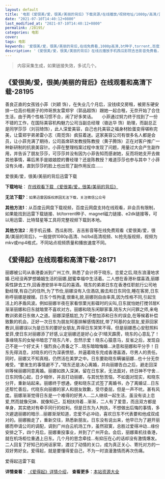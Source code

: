 ```yaml
---
layout: default
title: '电影《爱很美/爱，很美/美丽的背后》下载资源/在线播放/视频地址/1080p/高清/蓝光'
date: "2021-07-10T14:40:12+0800"
last_modified_at: "2021-07-10T14:40:12+0800"
permalink: /28195/
categories: 电影
cover:
tags: 电影
keywords: '爱很美/爱，很美/美丽的背后,在线免费看,1080p高清,bt种子,torrent,百度云盘,magnet,磁力链,迅雷下载资源'
description: '《爱很美/爱，很美/美丽的背后》在线云播放手机西瓜影院吉吉影音免费看，1080p高清bd/hd未删减完整版和tc抢先枪版，mkv/mp4格式，附带bt/torrent种子、magnet/磁力链、百度云盘、网盘资源迅雷下载链接'
---
```


>内容采集生成，如果链接失效，多试几个。


## 《爱很美/爱，很美/美丽的背后》在线观看和高清下载-28195

善良正直的女孩钱小菲（刘颖 饰），在失业几个月后，没钱续交房租，被房东硬安排一位高价租房子的帅哥旅友雷郑宇（郭品超饰）跟她一起合租，无奈开始了合住生活，由于两个性格习惯不合，闹了好多笑话。</span>　　小菲通过努力终于找到了一份不错的工作，在国际美容机构魅力公司当副总经理（骆达华 饰）助理，而副总正是同学莎莎（刘羽琦饰），此人深爱美容，自己也托美容之福身材脸蛋变得堪称完美，让雷郑宇弟弟雷小志（周觅饰）疯狂着迷。这家美容公司有很多名人都是会员，让小菲充满了期待，公司首席研发教授陈教授（黄子腾饰）正在对客户推广一种新研制的抗衰美容针。小菲在整理档案过程中发现了问题，用量过大会产生副作用，并告诉了朋友莎莎，可莎莎并没有因为小菲告知而感谢她，反而将她支开去做其他事情，幕后黑手是娘娘腔的曹经理？还是陈教授？难道莎莎也参与其中？小菲没有头绪，直到莎莎的脸上也出现了副作用反应&hellip;…


爱很美/爱，很美/美丽的背后迅雷下载

**下载地址**： [在线观看下载 《爱很美/爱，很美/美丽的背后》](https://www.993dy.com//vod-detail-id-20327.html) 


**无法下载?**：`如果迅雷因版权原因无法下载，关注微信公众号 `

**其他方法1**：从百度云网盘下载视频，百度云网盘支持在线观看，非会员有限制，如果能找到迅雷下载链接、bt/torrent种子、magnet磁力链接、e2dk链接等，可以用迅雷、比特彗星等工具将完整视频下载到本地。

**其他方法2**：用手机云播、西瓜影院、吉吉影音等在线免费观看《爱很美/爱，很美/美丽的背后》，一般提供1080p高清、hd/bd高清视频、tc抢先版视频，视频为mkv或mp4格式，不同站点视频质量和播放速度不同。


## 《爱得起》在线观看和高清下载-28171

丽娜被公司从香港委派到广州工作, 熟悉了会计师于晓东。恋爱之后,晓东浪漫地求婚.已经没再梦想婚姻生活的丽娜,甜蜜幸福中生活着。二人想在香港补摆喜酒,丽娜索性辞去工作,回香港安排半年后的喜酒。晓东的弟弟日东在香港任职航行公司地勤经理,有自己的住所,为了节俭,丽娜没有入住酒店,搬去和日东同住,睡在客房,日东称呼丽娜是嫂嫂。日东个性拘谨,很重礼貌,丽娜则自由率真,因为性格不同,引起生活上的矛盾风波。例如丽娜半夜在家看惊栗光影碟时的尖叫,日东就怕她打搅邻居K渐渐丽娜和日东就暗里不喜欢对方。丽娜和晓东闲聊家事,晓东大兴问罪之师,来电教训弟弟日东做人之道。丽娜深感尴尬,为了不想加添和日东的误会,在等候着补偿致歉的机会。正好一次日东为朋友阿基排解感情困扰,带了阿基的女朋友,爱菲回家教训,丽娜误以为是日东的要好女朋友,弄得日东哭笑不得。但是丽娜悉心安慰照料爱菲,使日东对丽娜添了好感,认定丽娜还是好心女子!晴天霹雳，晓东的心意乱了！事缘晓东的女秘书暗恋了晓东八年，忽然示爱！晓东心猿意马，反省之后，发现自己不是一个好丈夫！强烈良心责备之下&hellip;晓东暗暗悔婚…决意和丽娜和平分手！日东先得消息，对晓东的行为深表愤怒，并逼着晓东完成香港喜酒，尽男人的责任。同时，丽娜又不知真相，仍然活在美梦之中。日东要助晓东瞒骗丽娜&hellip;也十分无奈难受。&ldquo;要发生的事情避不了。&rdquo;晓东还是决心离婚，并向丽娜告白之后，避走回深圳等候丽娜同意离婚。丽娜如跌入深渊，留在日东家，无法面对，终日神不守舍…日东同情心起，日夕相伴，并且打动丽娜，与其忧愁苦恼，不如面对现实，和晓东分开，重新站起来。丽娜终于想通，便和晓东正式签了离婚书，办了离婚证&hellip;日东还帮忙善后，代晓东向丽娜的家人和朋友致歉，受尽委屈，但是一声不吭，甚有风度。丽娜渐渐觉得日东是一个难得的好男人&hellip;二人继续一起生活，虽没有谈上恋爱,然而就像兄妹、就像知己，互相扶持着…渐渐，二人有了爱意，而且双方都是单身，其实绝对有牵手同行的权利。但是日东为人拘执，不想做出后悔的事情，多次避退丽娜的暗示&hellip;丽娜渐渐知道，恋爱不必冲动，喜欢日东不代表要和他成双成对的。丽娜搬走了，重新交往，熟悉新朋友。日东没有说出来，他早已为了避开丽娜而申请公司的调配，调到广州白云机场工作，虽然寂寞，总胜过爱得冲动&hellip;缘份安排之下，四个月后，丽娜重投事业，并到了广州开会。会后，丽娜乘机往香港，就在机场柜位重遇上日东。几个月的思念牵挂…有抑压在心的话却没有激情爆发。二人回复了好知己的闲话家常，渡过了动情的关口，成为真正关心、寄托对方的一双好男好女。爱得起，就是要懂得爱自己，不为一时浪漫激情而再次伤痛。</p>


爱得起迅雷下载

**详情查看**： [《爱得起》详情介绍](/movie/28171/)， **查看更多**：[本站资源大全](/movie/t/all/)

